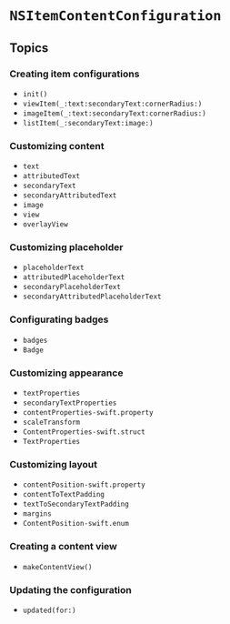 # ``NSItemContentConfiguration``

## Topics

### Creating item configurations

- ``init()``
- ``viewItem(_:text:secondaryText:cornerRadius:)``
- ``imageItem(_:text:secondaryText:cornerRadius:)``
- ``listItem(_:secondaryText:image:)``

### Customizing content

- ``text``
- ``attributedText``
- ``secondaryText``
- ``secondaryAttributedText``
- ``image``
- ``view``
- ``overlayView``

### Customizing placeholder

- ``placeholderText``
- ``attributedPlaceholderText``
- ``secondaryPlaceholderText``
- ``secondaryAttributedPlaceholderText``

### Configurating badges

- ``badges``
- ``Badge``

### Customizing appearance

- ``textProperties``
- ``secondaryTextProperties``
- ``contentProperties-swift.property``
- ``scaleTransform``
- ``ContentProperties-swift.struct``
- ``TextProperties``

### Customizing layout

- ``contentPosition-swift.property``
- ``contentToTextPadding``
- ``textToSecondaryTextPadding``
- ``margins``
- ``ContentPosition-swift.enum``

### Creating a content view

- ``makeContentView()``

### Updating the configuration

- ``updated(for:)``

